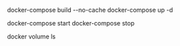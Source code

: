 docker-compose build --no-cache
docker-compose up -d

docker-compose start
docker-compose stop

docker volume ls
